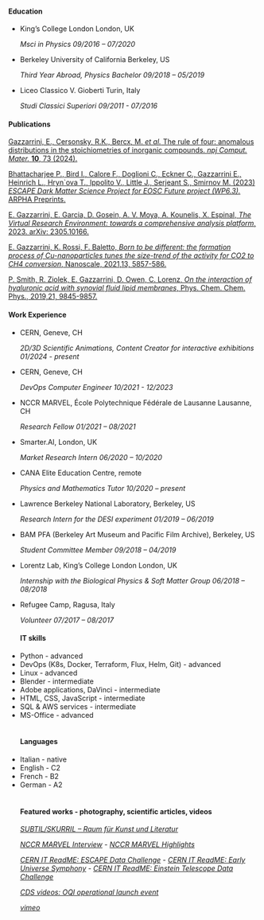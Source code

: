 #### Education
<ul>
<li>
King’s College London London, UK

*Msci in Physics 09/2016 – 07/2020*

<li>Berkeley University of California Berkeley, US

*Third Year Abroad, Physics Bachelor 09/2018 – 05/2019*


<li>Liceo Classico V. Gioberti Turin, Italy

*Studi Classici Superiori 09/2011 - 07/2016*

</ul>

#### Publications

[Gazzarrini, E., Cersonsky, R.K., Bercx, M. *et al.* The rule of four: anomalous distributions in the stoichiometries of inorganic compounds. *npj Comput. Mater.* **10**, 73 (2024).](https://doi.org/10.1038/s41524-024-01248-z)

[Bhattacharjee P., Bird I., Calore F., Doglioni C., Eckner C., Gazzarrini E., Heinrich L., Hryn`ova T., Ippolito V., Little J., Serjeant S., Smirnov M. (2023) *ESCAPE Dark Matter Science Project for EOSC Future project (WP6.3).* ARPHA Preprints.](https://doi.org/10.3897/arphapreprints.e116673)

[E. Gazzarrini,  E. Garcia, D. Gosein, A. V. Moya, A. Kounelis, X. Espinal, 
*The Virtual Research Environment: towards a comprehensive analysis platform*, 2023. arXiv: 2305.10166.](https://arxiv.org/abs/2305.10166)

[E. Gazzarrini, K. Rossi, F. Baletto, 
*Born to be different: the formation process of Cu-nanoparticles tunes the size-trend of the activity for CO2 to CH4 conversion*, Nanoscale, 2021,13, 5857-586.](https://pubs.rsc.org/en/content/articlelanding/2021/nr/d0nr07889a#!divAbstract)

[P. Smith, R. Ziolek, E. Gazzarrini, D. Owen, C. Lorenz, 
*On the interaction of hyaluronic acid with synovial fluid lipid membranes*, Phys. Chem. Chem. Phys., 2019,21, 9845-9857.](https://pubs.rsc.org/en/content/articlelanding/2019/cp/c9cp01532a#!divAbstract)


#### Work Experience

<ul>

<li>CERN, Geneve, CH

*2D/3D Scientific Animations, Content Creator for interactive exhibitions 01/2024 - present*

<li>CERN, Geneve, CH

*DevOps Computer Engineer 10/2021 - 12/2023*

<li>NCCR MARVEL, École Polytechnique Fédérale de Lausanne Lausanne, CH

*Research Fellow 01/2021 – 08/2021*

<li>Smarter.AI, London, UK

*Market Research Intern 06/2020 – 10/2020*

<li>CANA Elite Education Centre, remote

*Physics and Mathematics Tutor 10/2020 – present*

<li>Lawrence Berkeley National Laboratory, Berkeley, US

*Research Intern for the DESI experiment 01/2019 – 06/2019*

<li>BAM PFA (Berkeley Art Museum and Pacific Film Archive), Berkeley, US

*Student Committee Member 09/2018 – 04/2019*

<li>
Lorentz Lab, King’s College London London, UK

*Internship with the Biological Physics & Soft Matter Group 06/2018 – 08/2018*

<li>Refugee Camp, Ragusa, Italy

*Volunteer 07/2017 – 08/2017*

#### IT skills 

<li>Python - advanced

<li>DevOps (K8s, Docker, Terraform, Flux, Helm, Git) - advanced

<li>Linux - advanced

<li>Blender - intermediate

<li>Adobe applications, DaVinci - intermediate

<li>HTML, CSS, JavaScript - intermediate

<li>SQL & AWS services - intermediate

<li>MS-Office - advanced

</br>
</br>

#### Languages

<li>Italian - native

<li>English - C2

<li>French - B2

<li> German - A2

</br>
</br>

#### Featured works - photography, scientific articles, videos


*[SUBTIL/SKURRIL – Raum für Kunst und Literatur](https://subtilskurril.com/1481/gastbeitrage/natures-will/)*

*[NCCR MARVEL Interview](https://nccr-marvel.ch/outreach/equal-opportunities/inspire-potentials-fellows/Elena-Gazzarrini) - [NCCR MARVEL Highlights](https://nccr-marvel.ch/highlights/rule-of-four)*

*[CERN IT ReadME: ESCAPE Data Challenge](https://computing-blog.web.cern.ch/2023/01/an-overview-of-the-escape-data-challenge/) - [CERN IT ReadME: Early Universe Symphony](https://computing-blog.web.cern.ch/2024/02/early-universe-symphony/) - [CERN IT ReadME: Einstein Telescope Data Challenge](https://computing-blog.web.cern.ch/2024/03/a-gravitational-waves-mock-data-challenge/)*

*[CDS videos: OQI operational launch event](https://videos.cern.ch/record/2299773)*

*[vimeo](https://vimeo.com/723673840?share=copy)*
